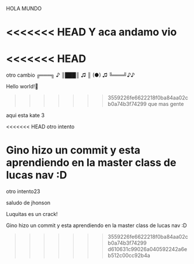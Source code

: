 HOLA MUNDO

<<<<<<< HEAD
Y aca andamo vio
=======
# <<<<<<< HEAD

otro cambio
╔═══╗ ♪
║███║ ♫
║ (●) ♫
╚═══╝♪♪

Hello world!🖤

> > > > > > > 3559226fe6622218f0ba84aa02cb0a74b3f74299
> > > > > > > que mas gente

aqui esta kate 3

<<<<<<< HEAD
otro intento

# Gino hizo un commit y esta aprendiendo en la master class de lucas nav :D

otro intento23

saludo de jhonson

Luquitas es un crack!

Gino hizo un commit y esta aprendiendo en la master class de lucas nav :D

> > > > > > > 3559226fe6622218f0ba84aa02cb0a74b3f74299
>>>>>>> d610631c99026a040592242a6eb512c00cc92b4a
